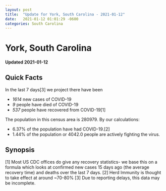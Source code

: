 ```yaml
---
layout: post
title:  "Update for York, South Carolina - 2021-01-12"
date:   2021-01-12 01:01:29 -0600
categories: South Carolina
---
```


# York, South Carolina
#### Updated 2021-01-12

## Quick Facts

In the last 7 days[3] we project there have been
- *1614* new cases of COVID-19
- *9* people have died of COVID-19
- *537* people have recovered from COVID-19[1]

The population in this census area is 280979. By our calculations:
- 6.37% of the population have had COVID-19.[2]
- 1.44% of the population or 4042.0 people are actively fighting the virus.

## Synopsis




[1] Most US CDC offices do give any recovery statistics- we base this on a formula which looks at confirmed new cases
15 days ago (the average recovery time) and deaths over the last 7 days.
[2] Herd Immunity is thought to take effect at around ~70-80%
[3] Due to reporting delays, this data may be incomplete. 
    